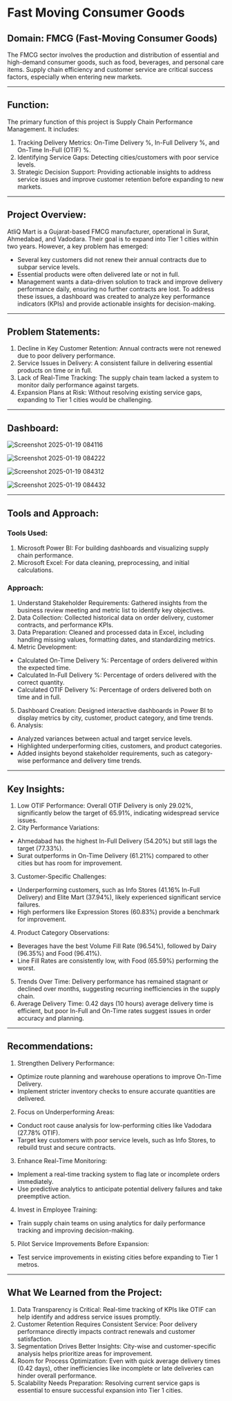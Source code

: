 # Fast Moving Consumer Goods
## Domain: FMCG (Fast-Moving Consumer Goods)
The FMCG sector involves the production and distribution of essential and high-demand consumer goods, such as food, beverages, and personal care items. Supply chain efficiency and customer service are critical success factors, especially when entering new markets.
________________________________________
## Function:
The primary function of this project is Supply Chain Performance Management. It includes:
1.	Tracking Delivery Metrics: On-Time Delivery %, In-Full Delivery %, and On-Time In-Full (OTIF) %.
2.	Identifying Service Gaps: Detecting cities/customers with poor service levels.
3.	Strategic Decision Support: Providing actionable insights to address service issues and improve customer retention before expanding to new markets.
________________________________________
## Project Overview:
AtliQ Mart is a Gujarat-based FMCG manufacturer, operational in Surat, Ahmedabad, and Vadodara. Their goal is to expand into Tier 1 cities within two years. However, a key problem has emerged:
-	Several key customers did not renew their annual contracts due to subpar service levels.
-	Essential products were often delivered late or not in full.
-	Management wants a data-driven solution to track and improve delivery performance daily, ensuring no further contracts are lost.
To address these issues, a dashboard was created to analyze key performance indicators (KPIs) and provide actionable insights for decision-making.
________________________________________
## Problem Statements:
1.	Decline in Key Customer Retention: Annual contracts were not renewed due to poor delivery performance.
2.	Service Issues in Delivery: A consistent failure in delivering essential products on time or in full.
3.	Lack of Real-Time Tracking: The supply chain team lacked a system to monitor daily performance against targets.
4.	Expansion Plans at Risk: Without resolving existing service gaps, expanding to Tier 1 cities would be challenging.
________________________________________
## Dashboard:

![Screenshot 2025-01-19 084116](https://github.com/user-attachments/assets/8da2ce39-6efa-491a-afc4-a636fb36c5f6)

![Screenshot 2025-01-19 084222](https://github.com/user-attachments/assets/d012b38a-9022-4476-b3e9-69c48e4eae18)

![Screenshot 2025-01-19 084312](https://github.com/user-attachments/assets/e89e5989-bfc2-4c49-8c8a-b323bfc1964e)

![Screenshot 2025-01-19 084432](https://github.com/user-attachments/assets/90a45b2e-7b1c-427d-89bc-b6282a727a50)

________________________________________
## Tools and Approach:
### Tools Used:
1.	Microsoft Power BI: For building dashboards and visualizing supply chain performance.
2.	Microsoft Excel: For data cleaning, preprocessing, and initial calculations.
### Approach:
1.	Understand Stakeholder Requirements: Gathered insights from the business review meeting and metric list to identify key objectives.
2.	Data Collection: Collected historical data on order delivery, customer contracts, and performance KPIs.
3.	Data Preparation: Cleaned and processed data in Excel, including handling missing values, formatting dates, and standardizing metrics.
4.	Metric Development:
-	Calculated On-Time Delivery %: Percentage of orders delivered within the expected time.
-	Calculated In-Full Delivery %: Percentage of orders delivered with the correct quantity.
-	Calculated OTIF Delivery %: Percentage of orders delivered both on time and in full.
5.	Dashboard Creation: Designed interactive dashboards in Power BI to display metrics by city, customer, product category, and time trends.
6.	Analysis:
-	Analyzed variances between actual and target service levels.
-	Highlighted underperforming cities, customers, and product categories.
-	Added insights beyond stakeholder requirements, such as category-wise performance and delivery time trends.
________________________________________
## Key Insights:
1.	Low OTIF Performance: Overall OTIF Delivery is only 29.02%, significantly below the target of 65.91%, indicating widespread service issues.
2.	City Performance Variations:
-	Ahmedabad has the highest In-Full Delivery (54.20%) but still lags the target (77.33%).
-	Surat outperforms in On-Time Delivery (61.21%) compared to other cities but has room for improvement.
3.	Customer-Specific Challenges:
-	Underperforming customers, such as Info Stores (41.16% In-Full Delivery) and Elite Mart (37.94%), likely experienced significant service failures.
-	High performers like Expression Stores (60.83%) provide a benchmark for improvement.
4.	Product Category Observations:
-	Beverages have the best Volume Fill Rate (96.54%), followed by Dairy (96.35%) and Food (96.41%).
-	Line Fill Rates are consistently low, with Food (65.59%) performing the worst.
5.	Trends Over Time: Delivery performance has remained stagnant or declined over months, suggesting recurring inefficiencies in the supply chain.
6.	Average Delivery Time: 0.42 days (10 hours) average delivery time is efficient, but poor In-Full and On-Time rates suggest issues in order accuracy and planning.
________________________________________
## Recommendations:
1.	Strengthen Delivery Performance:
-	Optimize route planning and warehouse operations to improve On-Time Delivery.
-	Implement stricter inventory checks to ensure accurate quantities are delivered.
2.	Focus on Underperforming Areas:
-	Conduct root cause analysis for low-performing cities like Vadodara (27.78% OTIF).
-	Target key customers with poor service levels, such as Info Stores, to rebuild trust and secure contracts.
3.	Enhance Real-Time Monitoring:
-	Implement a real-time tracking system to flag late or incomplete orders immediately.
-	Use predictive analytics to anticipate potential delivery failures and take preemptive action.
4.	Invest in Employee Training:
-	Train supply chain teams on using analytics for daily performance tracking and improving decision-making.
5.	Pilot Service Improvements Before Expansion:
-	Test service improvements in existing cities before expanding to Tier 1 metros.
________________________________________
## What We Learned from the Project:
1.	Data Transparency is Critical: Real-time tracking of KPIs like OTIF can help identify and address service issues promptly.
2.	Customer Retention Requires Consistent Service: Poor delivery performance directly impacts contract renewals and customer satisfaction.
3.	Segmentation Drives Better Insights: City-wise and customer-specific analysis helps prioritize areas for improvement.
4.	Room for Process Optimization: Even with quick average delivery times (0.42 days), other inefficiencies like incomplete or late deliveries can hinder overall performance.
5.	Scalability Needs Preparation: Resolving current service gaps is essential to ensure successful expansion into Tier 1 cities.
